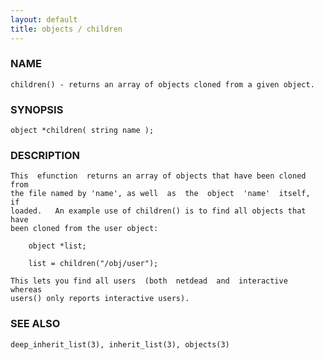 ```yaml
---
layout: default
title: objects / children
---
```


### NAME

    children() - returns an array of objects cloned from a given object.

### SYNOPSIS

    object *children( string name );

### DESCRIPTION

    This  efunction  returns an array of objects that have been cloned from
    the file named by 'name', as well  as  the  object  'name'  itself,  if
    loaded.   An example use of children() is to find all objects that have
    been cloned from the user object:

        object *list;

        list = children("/obj/user");

    This lets you find all users  (both  netdead  and  interactive  whereas
    users() only reports interactive users).

### SEE ALSO

    deep_inherit_list(3), inherit_list(3), objects(3)

